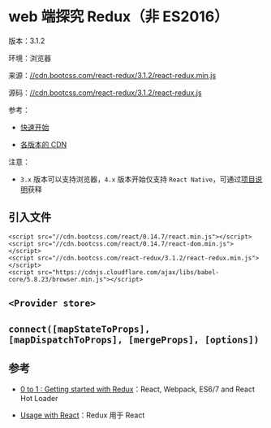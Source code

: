 # web 端探究 Redux（非 ES2016）

版本：3.1.2

环境：浏览器

来源：[//cdn.bootcss.com/react-redux/3.1.2/react-redux.min.js](//cdn.bootcss.com/react-redux/3.1.2/react-redux.min.js)

源码：[//cdn.bootcss.com/react-redux/3.1.2/react-redux.js](//cdn.bootcss.com/react-redux/3.1.2/react-redux.js)

参考：

* [快速开始](https://github.com/reactjs/react-redux/blob/v3.1.0/docs/quick-start.md#quick-start)

* [各版本的 CDN](http://www.bootcdn.cn/react-redux/)

注意：

* `3.x` 版本可以支持浏览器，`4.x` 版本开始仅支持 `React Native`，可通过[项目说明](https://github.com/reactjs/react-redux)获释

## 引入文件

```
<script src="//cdn.bootcss.com/react/0.14.7/react.min.js"></script>
<script src="//cdn.bootcss.com/react/0.14.7/react-dom.min.js"></script>
<script src="//cdn.bootcss.com/react-redux/3.1.2/react-redux.min.js"></script>
<script src="https://cdnjs.cloudflare.com/ajax/libs/babel-core/5.8.23/browser.min.js"></script>
```

## `<Provider store>`

## `connect([mapStateToProps], [mapDispatchToProps], [mergeProps], [options])`

## 参考

* [0 to 1 : Getting started with Redux](http://www.jchapron.com/2015/08/14/getting-started-with-redux/)：React, Webpack, ES6/7 and React Hot Loader

* [Usage with React](http://redux.js.org/docs/basics/UsageWithReact.html)：Redux 用于 React
